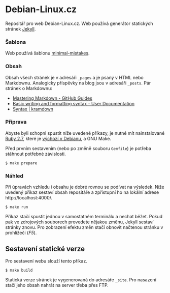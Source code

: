 # Debian-Linux.cz

Repositář pro web Debian-Linux.cz. Web používá generátor statických stránek [Jekyll](https://jekyllrb.com/).

### Šablona
Web používá šablonu [minimal-mistakes](https://github.com/mmistakes/minimal-mistakes).

### Obsah
Obsah všech stránek je v adresáři `_pages` a je psaný v HTML nebo Markdownu. Analogicky příspěvky na blog jsou v adresáři `_posts`. Pár stránek o Markdownu:
- [Mastering Markdown - GitHub Guides](https://guides.github.com/features/mastering-markdown/)
- [Basic writing and formatting syntax - User Documentation](https://help.github.com/articles/basic-writing-and-formatting-syntax/)
- [Syntax | kramdown](https://kramdown.gettalong.org/syntax.html)

### Příprava
Abyste byli schopni spustit níže uvedené příkazy, je nutné mít nainstalované [Ruby 2.7](https://www.ruby-lang.org/en/documentation/installation/), které je [výchozí v Debianu](https://packages.debian.org/bullseye/ruby), a GNU Make.

Před prvním sestavením (nebo po změně souboru `Gemfile`) je potřeba stáhnout potřebné závislosti.
```
$ make prepare
```

### Náhled
Při úpravách vzhledu i obsahu je dobré rovnou se podívat na výsledek. Níže uvedený příkaz sestaví obsah repositáře a zpřístupní ho na lokální adrese http://localhost:4000/.
```
$ make run
```
Příkaz stačí spustit jednou v samostatném terminálu a nechat běžet. Pokud pak ve zdrojových souborech provedete nějakou změnu, Jekyll sestaví stránky znovu. Pro zobrazení efektu změn stačí obnovit načtenou stránku v prohlížeči (*F5*).

## Sestavení statické verze
Pro sestavení webu slouží tento příkaz.
```
$ make build
```
Statická verze stránek je vygenerovaná do adresáře `_site`. Pro nasazení stačí jeho obsah nahrát na server třeba přes FTP.
